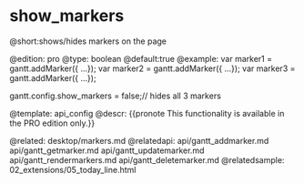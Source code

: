 show_markers
=============

@short:shows/hides markers on the page
	
@edition: pro
@type: boolean
@default:true
@example:
var marker1 = gantt.addMarker({ ...}); 
var marker2 = gantt.addMarker({ ...}); 
var marker3 = gantt.addMarker({ ...}); 

gantt.config.show_markers = false;// hides all 3 markers

@template:	api_config
@descr:
{{pronote This functionality is available in the PRO edition only.}}

@related:
	desktop/markers.md
@relatedapi:
    api/gantt_addmarker.md
	api/gantt_getmarker.md
	api/gantt_updatemarker.md
	api/gantt_rendermarkers.md
	api/gantt_deletemarker.md
@relatedsample:
	02_extensions/05_today_line.html

